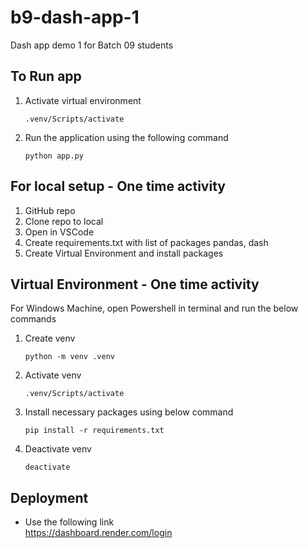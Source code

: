 # b9-dash-app-1
Dash app demo 1 for Batch 09 students

## To Run app
1. Activate virtual environment
    ~~~
    .venv/Scripts/activate
    ~~~
2. Run the application using the following command
    ~~~
    python app.py
    ~~~


## For local setup - One time activity
1. GitHub repo
2. Clone repo to local
3. Open in VSCode
4. Create requirements.txt with list of packages
    pandas, dash
5. Create Virtual Environment and install packages


## Virtual Environment - One time activity
For Windows Machine, open Powershell in terminal and run the below commands

1. Create venv
    ~~~
    python -m venv .venv
    ~~~
2. Activate venv
    ~~~
    .venv/Scripts/activate
    ~~~
3. Install necessary packages using below command
    ~~~
    pip install -r requirements.txt
    ~~~
4. Deactivate venv
    ~~~
    deactivate
    ~~~


## Deployment
- Use the following link <br>
    https://dashboard.render.com/login